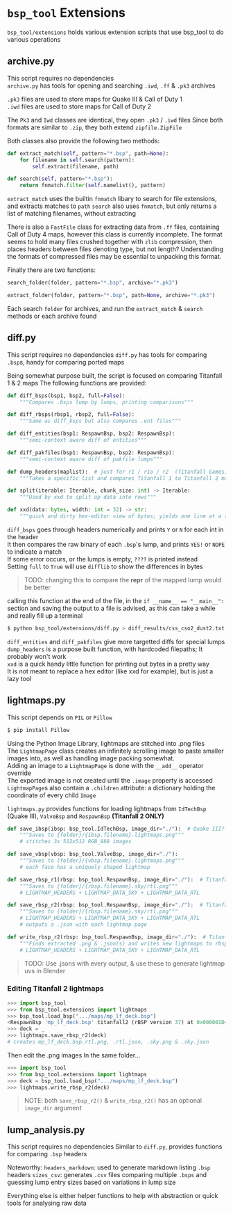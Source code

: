# `bsp_tool` Extensions
`bsp_tool/extensions` holds various extension scripts that use bsp_tool to do various operations


## archive.py
This script requires no dependencies  
`archive.py` has tools for opening and searching `.iwd`, `.ff` & `.pk3` archives

`.pk3` files are used to store maps for Quake III & Call of Duty 1  
`.iwd` files are used to store maps for Call of Duty 2

The `Pk3` and `Iwd` classes are identical, they open `.pk3` / `.iwd` files
Since both formats are similar to `.zip`, they both extend `zipfile.ZipFile`

Both classes also provide the following two methods:
```python
def extract_match(self, pattern="*.bsp", path=None):
    for filename in self.search(pattern):
        self.extract(filename, path)

def search(self, pattern="*.bsp"):
    return fnmatch.filter(self.namelist(), pattern)
```
`extract_match` uses the builtin `fnmatch` libary to search for file extensions, and extracts matches to `path`
`search` also uses `fnmatch`, but only returns a list of matching filenames, without extracting

There is also a `FastFile` class for extracting data from `.ff` files, containing Call of Duty 4 maps, however this class is currently incomplete.
The format seems to hold many files crushed together with `zlib` compression, then places headers between files denoting type, but not length?
Understanding the formats of compressed files may be essential to unpacking this format.

Finally there are two functions:
```python
search_folder(folder, pattern="*.bsp", archive="*.pk3")

extract_folder(folder, pattern="*.bsp", path=None, archive="*.pk3")
```
Each search `folder` for archives, and run the `extract_match` & `search` methods or each archive found


## diff.py
This script requires no dependencies
`diff.py` has tools for comparing `.bsp`s, handy for comparing ported maps

Being somewhat purpose built, the script is focused on comparing Titanfall 1 & 2 maps
The following functions are provided:
```python
def diff_bsps(bsp1, bsp2, full=False):
    """Compares .bsps lump by lumps, printing comparisons"""

def diff_rbsps(rbsp1, rbsp2, full=False):
    """Same as diff_bsps but also compares .ent files"""

def diff_entities(bsp1: RespawnBsp, bsp2: RespawnBsp):
    """semi-context aware diff of entities"""

def diff_pakfiles(bsp1: RespawnBsp, bsp2: RespawnBsp):
    """semi-context aware diff of pakfile lumps"""

def dump_headers(maplist):  # just for r1 / r1o / r2  (Titanfall Games)
    """Takes a specific list and compares Titanfall 1 to Titanfall 2 maps"""

def split(iterable: Iterable, chunk_size: int) -> Iterable:
    """Used by xxd to split up data into rows"""

def xxd(data: bytes, width: int = 32) -> str:
    """quick and dirty hex-editor view of bytes; yields one line at a time"""
```

`diff_bsps` goes through headers numerically and prints `Y` or `N` for each int in the header  
It then compares the raw binary of each `.bsp`'s lump, and prints `YES!` or `NOPE` to indicate a match  
If some error occurs, or the lumps is empty, `????` is printed instead  
Setting `full` to `True` will use `difflib` to show the differences in bytes

> TODO: changing this to compare the __repr__ of the mapped lump would be better

calling this function at the end of the file, in the `if __name__ == "__main__":` section and saving the output to a file is advised, as this can take a while and really fill up a terminal
```sh
$ python bsp_tool/extensions/diff.py > diff_results/css_cso2_dust2.txt
```

`diff_entities` and `diff_pakfiles` give more targetted diffs for special lumps  
`dump_headers` is a purpose built function, with hardcoded filepaths; It probably won't work  
`xxd` is a quick handy little function for printing out bytes in a pretty way  
It is not meant to replace a hex editor (like xxd for example), but is just a lazy tool


## lightmaps.py
This script depends on `PIL` or `Pillow`
```python
$ pip install Pillow
```

Using the Python Image Library, lightmaps are stitched into .png files  
The `LightmapPage` class creates an infinitely scrolling image to paste smaller images into, as well as handling image packing somewhat.  
Adding an image to a `LightmapPage` is done with the `__add__` operator override  
The exported image is not created until the `.image` property is accessed  
`LightmapPage`s also contain a `.children` attribute: a dictionary holding the coordinate of every child `Image`  

`lightmaps.py` provides functions for loading lightmaps from `IdTechBsp` (Quake III), `ValveBsp` and `RespawnBsp` **(Titanfall 2 ONLY)**
```python
def save_ibsp(ibsp: bsp_tool.IdTechBsp, image_dir="./"):  # Quake III?
    """Saves to {folder}/{ibsp.filename}.lightmaps.png"""
    # stitches 3x 512x512 RGB_888 images

def save_vbsp(vbsp: bsp_tool.ValveBsp, image_dir="./"):
    """Saves to {folder}/{vbsp.filename}.lightmaps.png"""
    # each face has a uniquely shaped lightmap

def save_rbsp_r1(rbsp: bsp_tool.RespawnBsp, image_dir="./"):  # Titanfall 1
    """Saves to {folder}/{rbsp.filename}.sky/rtl.png"""
    # LIGHTMAP_HEADERS + LIGHTMAP_DATA_SKY + LIGHTMAP_DATA_RTL

def save_rbsp_r2(rbsp: bsp_tool.RespawnBsp, image_dir="./"):  # Titanfall 2
    """Saves to {folder}/{rbsp.filename}.sky/rtl.png"""
    # LIGHTMAP_HEADERS + LIGHTMAP_DATA_SKY + LIGHTMAP_DATA_RTL
    # outputs a .json with each lightmap page

def write_rbsp_r2(rbsp: bsp_tool.RespawnBsp, image_dir="./"):  # Titanfall 2
    """Finds extracted .png & .json(s) and writes new lightmaps to rbsp"""
    # LIGHTMAP_HEADERS + LIGHTMAP_DATA_SKY + LIGHTMAP_DATA_RTL
```

> TODO: Use .jsons with every output, & use these to generate lightmap uvs in Blender

### Editing Titanfall 2 lightmaps
```python
>>> import bsp_tool
>>> from bsp_tool.extensions import lightmaps
>>> bsp_tool.load_bsp(".../maps/mp_lf_deck.bsp")
<RespawnBsp 'mp_lf_deck.bsp' titanfall2 (rBSP version 37) at 0x000001D4DF197160>
>>> deck = _
>>> lightmaps.save_rbsp_r2(deck)
# creates mp_lf_deck.bsp.rtl.png, .rtl.json, .sky.png & .sky.json
```
Then edit the .png images
In the same folder...
```python
>>> import bsp_tool
>>> from bsp_tool.extensions import lightmaps
>>> deck = bsp_tool.load_bsp(".../maps/mp_lf_deck.bsp")
>>> lightmaps.write_rbsp_r2(deck)
```

> NOTE: both `save_rbsp_r2()` & `write_rbsp_r2()` has an optional `image_dir` argument



## lump_analysis.py
This script requires no dependencies
Similar to `diff.py`, provides functions for comparing `.bsp` headers

Noteworthy:
`headers_markdown`: used to generate markdown listing `.bsp` headers
`sizes_csv`: generates `.csv` files comparing multiple `.bsps` and guessing lump entry sizes based on variations in lump size

Everything else is either helper functions to help with abstraction or quick tools for analysing raw data
